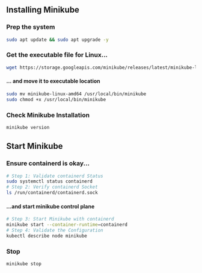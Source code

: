## Installing Minikube

### Prep the system
```bash
sudo apt update && sudo apt upgrade -y
```

### Get the executable file for Linux...
```bash
wget https://storage.googleapis.com/minikube/releases/latest/minikube-linux-amd64
```

#### ... and move it to executable location
```bash
sudo mv minikube-linux-amd64 /usr/local/bin/minikube
sudo chmod +x /usr/local/bin/minikube
```

### Check Minikube Installation
```bash
minikube version
```

## Start Minikube
### Ensure containerd is okay...
```bash
# Step 1: Validate containerd Status
sudo systemctl status containerd
# Step 2: Verify containerd Socket
ls /run/containerd/containerd.sock 
```

#### ...and start minikube control plane
```bash
# Step 3: Start Minikube with containerd
minikube start --container-runtime=containerd
# Step 4: Validate the Configuration
kubectl describe node minikube
```

### Stop
```bash
minikube stop
```


